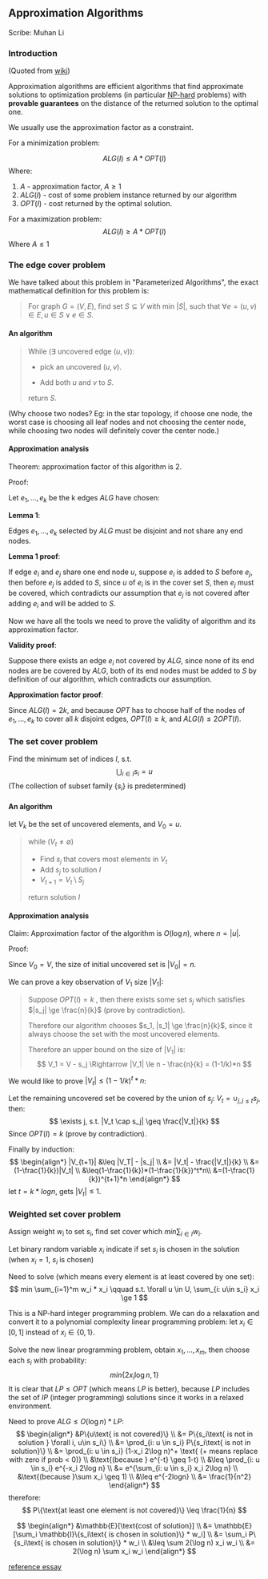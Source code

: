 ## Approximation Algorithms

Scribe: Muhan Li

### Introduction

(Quoted from [wiki](https://en.wikipedia.org/wiki/Approximation_algorithm))

Approximation algorithms are efficient algorithms that find approximate solutions to optimization problems (in particular [NP-hard](https://en.wikipedia.org/wiki/NP-hardness) problems) with **provable guarantees** on the distance of the returned solution to the optimal one.

We usually use the approximation factor as a constraint.

For a minimization problem:


$$
ALG(I) \le A * OPT(I)
$$
Where:

1. $A$ - approximation factor, $A \ge 1$ 
2. $ALG(I)$ - cost of some problem instance returned by our algorithm
3. $OPT(I)$ - cost returned by the optimal solution.

For a maximization problem:
$$
ALG(I) \ge A * OPT(I)
$$
Where $A \le 1$

### The edge cover problem

We have talked about this problem in "Parameterized Algorithms", the exact mathematical definition for this problem is:

> For graph $G = (V, E)$, find set $S \subseteq V$ with min $|S|$, such that $\forall e = (u, v) \in E, u \in S \vee e \in S$.

#### An algorithm

> While ($\exists$ uncovered edge $(u, v)$):
>
>   -   pick an uncovered $(u, v).$
>
>   -   Add both $u$ and $v$ to $S$.
>
> return $S$.	

(Why choose two nodes? Eg: in the star topology, if choose one node, the worst case is choosing all leaf nodes and not choosing the center node, while choosing two nodes will definitely cover the center node.)

#### Approximation analysis

Theorem: approximation factor of this algorithm is 2.

Proof: 

Let $e_1,...,e_k$ be the k edges $ALG$ have chosen:

**Lemma 1**: 

Edges $e_1,...,e_k$ selected by $ALG$ must be disjoint and not share any end nodes.

**Lemma 1 proof**: 

If edge $e_i$ and $e_j$ share one end node $u$, suppose $e_i$ is added to $S$ before $e_j$, then before $e_j$ is added to $S$, since $u$ of $e_i$ is in the cover set $S$, then $e_j$ must be covered, which contradicts our assumption that $e_j$ is not covered after adding $e_i$ and will be added to $S$.

Now we have all the tools we need to prove the validity of algorithm and its approximation factor.

**Validity proof**: 

Suppose there exists an edge $e_i$ not covered by $ALG$, since none of its end nodes are be covered by $ALG$, both of its end nodes must be added to $S$ by definition of our algorithm, which contradicts our assumption.

**Approximation factor proof**:

Since $ALG(I) = 2k$, and because $OPT$ has to choose half of the nodes of $e_1,...,e_k$ to cover all $k$ disjoint edges, $OPT(I) \geq k$, and $ALG(I) \leq 2OPT(I)$.

### The set cover problem

Find the minimum set of indices $I$, s.t.
$$
\bigcup_{i\in I} s_i = u
$$
(The collection of subset family $\{s_i\}$ is predetermined)

#### An algorithm

let $V_k$ be the set of uncovered elements, and $V_0 = u$.

> while ($V_t \neq \emptyset$)
>
> - Find $s_j$ that covers most elements in $V_t$
> - Add $s_j$ to solution $I$
> - $V_{t+1} = V_t \setminus S_j$
>
> return solution $I$

#### Approximation analysis

Claim: Approximation factor of the algorithm is $O(\log n)$, where $n = |u|$.

Proof:

Since $V_0 = V$, the size of initial uncovered set is $|V_0| = n$.

We can prove a key observation of $V_1$ size $|V_1|$:

> Suppose $OPT(I) = k$ , then there exists some set $s_j$ which satisfies $|s_j| \ge \frac{n}{k}$ (prove by contradiction).
>
> Therefore our algorithm chooses $s_1, |s_1| \ge \frac{n}{k}$, since it always choose the set with the most uncovered elements.
>
> Therefore an upper bound on the size of $|V_1|$ is:
> $$
> V_1 = V - s_j \Rightarrow |V_1| \le n - \frac{n}{k} = (1-1/k)*n
> $$

We would like to prove $|V_t| \le (1-1/k)^t * n$:

Let the remaining uncovered set be covered by the union of $s_j$: $V_t = \cup_{j,j\leq t}s_j$, then:
$$
\exists j, s.t. |V_t \cap s_j| \geq \frac{|V_t|}{k}
$$
Since $OPT(I) = k$ (prove by contradiction).

Finally by induction:
$$
\begin{align*}
|V_{t+1}| &\leq |V_T| - |s_j| \\
&= |V_t| - \frac{|V_t|}{k} \\
&= (1-\frac{1}{k})|V_t| \\
&\leq(1-\frac{1}{k})*(1-\frac{1}{k})^t*n\\
&=(1-\frac{1}{k})^{t+1}*n
\end{align*}
$$
let $t = k * logn$, gets $|V_t| \leq 1$.

### Weighted set cover problem

Assign weight $w_i$ to set $s_i$, find set cover which $min \sum_{i \in I}w_i$.

Let binary random variable $x_i$ indicate if set $s_i$ is chosen in the solution (when $x_i = 1$, $s_i$ is chosen)

Need to solve (which means every element is at least covered by one set):
$$
min \sum_{i=1}^m w_i * x_i \qquad s.t. \forall u \in U, \sum_{i: u\in s_i} x_i \ge 1
$$

This is a NP-hard integer programming problem. We can do a relaxation and convert it to a polynomial complexity linear programming problem: let $x_i \in [0, 1]$ instead of $x_i \in \{0, 1\}$.

Solve the new linear programming problem, obtain $x_1, ..., x_m$, then choose each $s_i$ with probability:
$$
min\{2x_i\log n, 1\}
$$
It is clear that $LP \leq OPT$ (which means $LP$ is better), because $LP$ includes the set of $IP$ (integer programming) solutions since it works in a relaxed environment.

Need to prove $ALG \leq O(\log n) * LP$:
$$
\begin{align*}
&P\{u\text{ is not covered}\} \\
&= P\{s_i\text{ is not in solution } \forall i, u\in s_i\} \\
&= \prod_{i: u \in s_i} P\{s_i\text{ is not in solution}\} \\
&= \prod_{i: u \in s_i} (1-x_i 2\log n)^+  \text{ (+ means replace with zero if prob < 0)} \\
&\text{(because } e^{-t} \geq 1-t) \\
&\leq \prod_{i: u \in s_i} e^{-x_i 2\log n} \\
&= e^{\sum_{i: u \in s_i} x_i 2\log n} \\
&\text{(because }\sum x_i \geq 1) \\
&\leq e^{-2logn} \\
&= \frac{1}{n^2}
\end{align*}
$$
therefore:
$$
P\{\text{at least one element is not covered}\} \leq \frac{1}{n}
$$

$$
\begin{align*}
&\mathbb{E}[\text{cost of solution}] \\
&= \mathbb{E}[\sum_i \mathbb{I}\{s_i\text{ is chosen in solution}\} * w_i] \\
&= \sum_i P\{s_i\text{ is chosen in solution}\} * w_i \\
&\leq \sum 2(\log n) x_i w_i \\
&= 2(\log n) \sum x_i w_i
\end{align*}
$$

[reference essay](http://people.brunel.ac.uk/~mastjjb/jeb/natcor_ip_rest.pdf)



